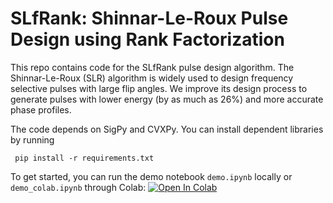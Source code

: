 # SLfRank: Shinnar-Le-Roux Pulse Design using Rank Factorization

This repo contains code for the SLfRank pulse design algorithm. The Shinnar-Le-Roux (SLR) algorithm is widely used to design frequency selective pulses with large flip angles. We improve its design process to generate pulses with lower energy (by as much as 26%) and more accurate phase profiles.

The code depends on SigPy and CVXPy.
You can install dependent libraries by running

     pip install -r requirements.txt

To get started, you can run the demo notebook `demo.ipynb` locally or `demo_colab.ipynb` through Colab: [![Open In Colab](https://colab.research.google.com/assets/colab-badge.svg)](https://colab.research.google.com/github/MRSRL/slfrank/blob/master/demo_colab.ipynb)
